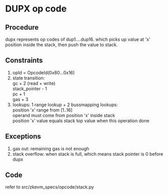 # DUPX op code
## Procedure
   dupx represents op codes of dup1....dup16. which picks up value at 'x' position inside the stack, then push the value to stack.

## Constraints
   1. opId = OpcodeId(0x80...0x16)
   2. state transition:  
       gc + 2 (read + write)  
      stack_pointer - 1  
      pc + 1  
      gas + 3  
   3. lookups: 1 range lookup + 2 bussmapping lookups:  
      position 'x' range from [1..16]  
      operand must come from position 'x' inside stack  
      position 'x' value equals stack top value when this operation done  

## Exceptions
   1. gas out: remaining gas is not enough
   2. stack overflow: when stack is full, which means stack pointer is 0 before dupx
 
## Code  
   refer to src/zkevm_specs/opcode/stack.py